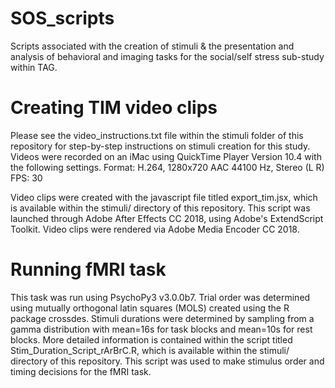 # SOS_scripts
Scripts associated with the creation of stimuli &amp; the presentation and analysis of behavioral and imaging tasks for the social/self stress sub-study within TAG.  

# Creating TIM video clips
Please see the video_instructions.txt file within the stimuli folder of this repository for step-by-step instructions on stimuli creation for this study.  Videos were recorded on an iMac using QuickTime Player Version 10.4 with the following settings.
  Format: H.264, 1280x720
          AAC 44100 Hz, Stereo (L R)
  FPS: 30

Video clips were created with the javascript file titled export_tim.jsx, which is available within the stimuli/ directory of this repository.  This script was launched through Adobe After Effects CC 2018, using Adobe's ExtendScript Toolkit.  Video clips were rendered via Adobe Media Encoder CC 2018.  

# Running fMRI task
This task was run using PsychoPy3 v3.0.0b7.  Trial order was determined using mutually orthogonal latin squares (MOLS) created using the R package crossdes.  Stimuli durations were determined by sampling from a gamma distribution with mean=16s for task blocks and mean=10s for rest blocks.  More detailed information is contained within the script titled Stim_Duration_Script_rArBrC.R, which is available within the stimuli/ directory of this repository.  This script was used to make stimulus order and timing decisions for the fMRI task.
